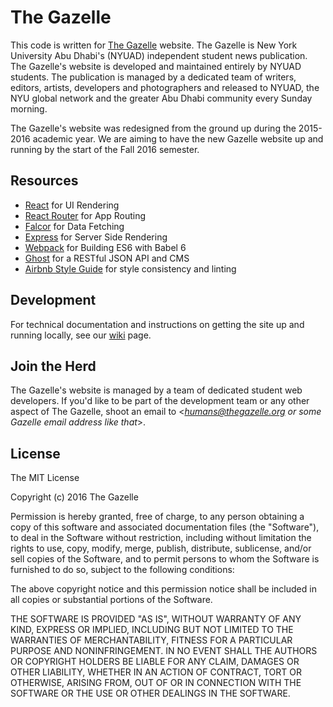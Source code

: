 # The Gazelle

This code is written for [The Gazelle](http://thegazelle.org) website. The Gazelle is New York University Abu Dhabi's (NYUAD) independent  student news publication. The Gazelle's website is developed and maintained entirely by NYUAD students. The publication is managed by a dedicated team of writers, editors, artists, developers and photographers and released to NYUAD, the NYU global network and the greater Abu Dhabi community every Sunday morning.

The Gazelle's website was redesigned from the ground up during the 2015-2016 academic year. We are aiming to have the new Gazelle website up and running by the start of the Fall 2016 semester.

## Resources

- [React](https://facebook.github.io/react/) for UI Rendering
- [React Router](https://github.com/reactjs/react-router) for App Routing
- [Falcor](https://github.com/Netflix/falcor) for Data Fetching
- [Express](https://expressjs.com/) for Server Side Rendering
- [Webpack](https://webpack.github.io/) for Building ES6 with Babel 6
- [Ghost](https://api.ghost.org/) for a RESTful JSON API and CMS
- [Airbnb Style Guide](https://github.com/airbnb/javascript/tree/master/react) for style consistency and linting

## Development

For technical documentation and instructions on getting the site up and running locally, see our [wiki](https://github.com/thegazelle-ad/gazelle-front-end/wiki) page.

## Join the Herd

The Gazelle's website is managed by a team of dedicated student web developers. If you'd like to be part of the development team or any other aspect of The Gazelle, shoot an email to <*humans@thegazelle.org or some Gazelle email address like that*>.

## License

The MIT License

Copyright (c) 2016 The Gazelle

Permission is hereby granted, free of charge, to any person obtaining a copy
of this software and associated documentation files (the "Software"), to deal
in the Software without restriction, including without limitation the rights
to use, copy, modify, merge, publish, distribute, sublicense, and/or sell
copies of the Software, and to permit persons to whom the Software is
furnished to do so, subject to the following conditions:

The above copyright notice and this permission notice shall be included in
all copies or substantial portions of the Software.

THE SOFTWARE IS PROVIDED "AS IS", WITHOUT WARRANTY OF ANY KIND, EXPRESS OR
IMPLIED, INCLUDING BUT NOT LIMITED TO THE WARRANTIES OF MERCHANTABILITY,
FITNESS FOR A PARTICULAR PURPOSE AND NONINFRINGEMENT. IN NO EVENT SHALL THE
AUTHORS OR COPYRIGHT HOLDERS BE LIABLE FOR ANY CLAIM, DAMAGES OR OTHER
LIABILITY, WHETHER IN AN ACTION OF CONTRACT, TORT OR OTHERWISE, ARISING FROM,
OUT OF OR IN CONNECTION WITH THE SOFTWARE OR THE USE OR OTHER DEALINGS IN
THE SOFTWARE.
